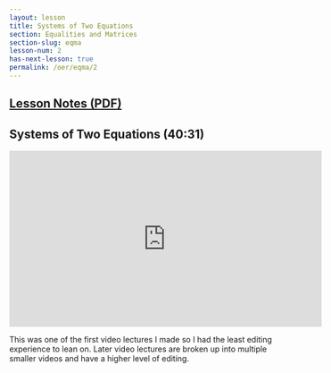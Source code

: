 ```yaml
---
layout: lesson
title: Systems of Two Equations
section: Equalities and Matrices
section-slug: eqma
lesson-num: 2
has-next-lesson: true
permalink: /oer/eqma/2
---
```



<h2>
<a href="/assets/oer/eqma/SystemsOfTwoEquations.pdf">
Lesson Notes (PDF)
</a>
</h2>


<h2>Systems of Two Equations (40:31)</h2>
<iframe src="https://www.youtube.com/embed/vjAbvx0ns2U" allow="accelerometer; autoplay; encrypted-media; gyroscope; picture-in-picture" allowfullscreen="" width="560" height="315" frameborder="0"></iframe>
<p>This was one of the first video lectures I made so I had the least editing experience to lean on.
Later video lectures are broken up into multiple smaller videos and have a higher level of editing.
</p>
